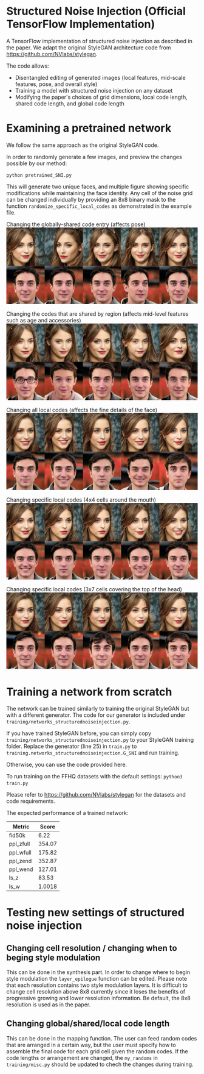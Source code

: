 # Structured Noise Injection (Official TensorFlow Implementation)
A TensorFlow implementation of structured noise injection as described in the paper. We adapt the original StyleGAN architecture code from https://github.com/NVlabs/stylegan. 

The code allows:
-  Disentangled editing of generated images (local features, mid-scale features, pose, and overall style)
-  Training a model with structured noise injection on any dataset
-  Modifying the paper's choices of grid dimensions, local code length, shared code length, and global code length 


# Examining a pretrained network
We follow the same approach as the original StyleGAN code.

In order to randomly generate a few images, and preview the changes possible by our method:
```
python pretrained_SNI.py
```
This will generate two unique faces, and multiple figure showing specific modifications while maintaining the face identity.
Any cell of the noise grid can be changed individually by providing an 8x8 binary mask to the function ``` randomize_specific_local_codes ``` as demonstrated in the example file.

Changing the globally-shared code entry (affects pose)
![GlobalCodeExamples](/example_fakes_global.png)

Changing the codes that are shared by region (affects mid-level features such as age and accessories)
![SharedCodeExamples](/example_fakes_shared.png)

Changing all local codes (affects the fine details of the face)
![localCodeExamples](/example_fakes_alllocal.png)

Changing specific local codes (4x4 cells around the mouth)
![mouthCodeExamples](/example_fakes_mouth.png)

Changing specific local codes (3x7 cells covering the top of the head)
![hairCodeExamples](/example_fakes_hair.png)

# Training a network from scratch
The network can be trained similarly to training the original StyleGAN but with a different generator. The code for our generator is included under ``` training/networks_structurednoiseinjection.py ```.

If you have trained StyleGAN before, you can simply copy ``` training/networks_structurednoiseinjection.py ``` to your StyleGAN training folder. Replace the generator (line 25) in ``` train.py ``` to ``` training.networks_structurednoiseinjection.G_SNI ``` and run training.

Otherwise, you can use the code provided here. 

To run training on the FFHQ datasets with the default settings:
``` python3 train.py ```

Please refer to https://github.com/NVlabs/stylegan for the datasets and code requirements.

The expected performance of a trained network:


| Metric  | Score |
| ------------- | ------------- |
| fid50k  | 6.22  |
| ppl_zfull  | 354.07  |
| ppl_wfull  | 175.82  |
| ppl_zend  | 352.87  |
| ppl_wend  | 127.01  |
| ls_z  | 83.53 |
| ls_w  | 1.0018  |



# Testing new settings of structured noise injection
## Changing cell resolution / changing when to beging style modulation
This can be done in the synthesis part. 
In order to change where to begin style modulation the ```layer_epilogue``` function can be edited. Please note that each resolution contains two style modulation layers.
It is difficult to change cell resolution above 8x8 currently since it loses the benefits of progressive growing and lower resolution information. Be default, the 8x8 resolution is used as in the paper.

## Changing global/shared/local code length
This can be done in the mapping function. The user can feed random codes that are arranged in a certain way, but the user must specify how to assemble the final code for each grid cell given the random codes. If the code lengths or arrangement are changed, the ```my_randoms``` in ```training/misc.py``` should be updated to chech the changes during training.



